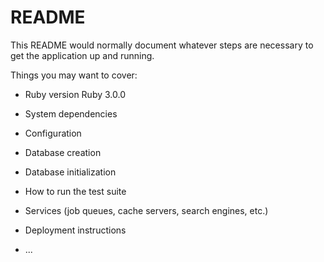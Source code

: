 # README

This README would normally document whatever steps are necessary to get the
application up and running.

Things you may want to cover:

* Ruby version
Ruby 3.0.0

* System dependencies

* Configuration

* Database creation

* Database initialization

* How to run the test suite

* Services (job queues, cache servers, search engines, etc.)

* Deployment instructions

* ...
